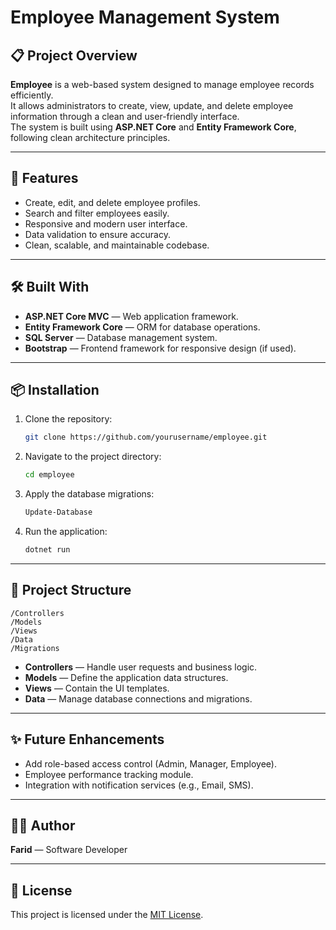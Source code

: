 # Employee Management System

## 📋 Project Overview
**Employee** is a web-based system designed to manage employee records efficiently.  
It allows administrators to create, view, update, and delete employee information through a clean and user-friendly interface.  
The system is built using **ASP.NET Core** and **Entity Framework Core**, following clean architecture principles.

---

## 🚀 Features
- Create, edit, and delete employee profiles.
- Search and filter employees easily.
- Responsive and modern user interface.
- Data validation to ensure accuracy.
- Clean, scalable, and maintainable codebase.

---

## 🛠️ Built With
- **ASP.NET Core MVC** — Web application framework.
- **Entity Framework Core** — ORM for database operations.
- **SQL Server** — Database management system.
- **Bootstrap** — Frontend framework for responsive design (if used).

---

## 📦 Installation

1. Clone the repository:
   ```bash
   git clone https://github.com/yourusername/employee.git
   ```

2. Navigate to the project directory:
   ```bash
   cd employee
   ```

3. Apply the database migrations:
   ```bash
   Update-Database
   ```

4. Run the application:
   ```bash
   dotnet run
   ```

---

## 📄 Project Structure
```
/Controllers
/Models
/Views
/Data
/Migrations
```

- **Controllers** — Handle user requests and business logic.
- **Models** — Define the application data structures.
- **Views** — Contain the UI templates.
- **Data** — Manage database connections and migrations.

---

## ✨ Future Enhancements
- Add role-based access control (Admin, Manager, Employee).
- Employee performance tracking module.
- Integration with notification services (e.g., Email, SMS).

---

## 👨‍💻 Author
**Farid** — Software Developer

---

## 📜 License
This project is licensed under the [MIT License](https://choosealicense.com/licenses/mit/).
